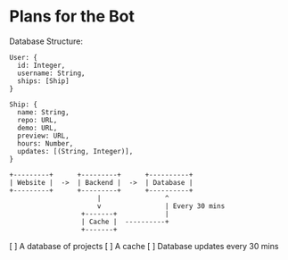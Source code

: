 # Plans for the Bot

Database Structure:
```
User: {
  id: Integer,
  username: String,
  ships: [Ship]
}

Ship: {
  name: String,
  repo: URL,
  demo: URL,
  preview: URL,
  hours: Number,
  updates: [(String, Integer)],
}
```

```
+---------+      +---------+      +----------+
| Website |  ->  | Backend |  ->  | Database |
+---------+      +---------+      +----------+
                      |                ^
                      v                | Every 30 mins
                  +-------+            |
                  | Cache |  ----------+
                  +-------+
```


[ ] A database of projects
[ ] A cache
[ ] Database updates every 30 mins 
